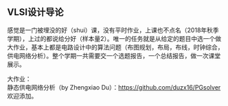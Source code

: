 ## VLSI设计导论
感觉是一门被埋没的好（shui）课，没有平时作业，上课也不点名（2018年秋季学期），上过的都说给分好（样本量2）。唯一的任务就是从给定的题目中选一个做大作业，基本上都是电路设计中的算法问题（布图规划，布局，布线，时钟综合，供电网络分析）。整个学期一共需要交一个选题报告，一个总结报告，做一次课堂展示。

大作业：  
静态供电网络分析（by Zhengxiao Du）：https://github.com/duzx16/PGsolver  
欢迎添加。

